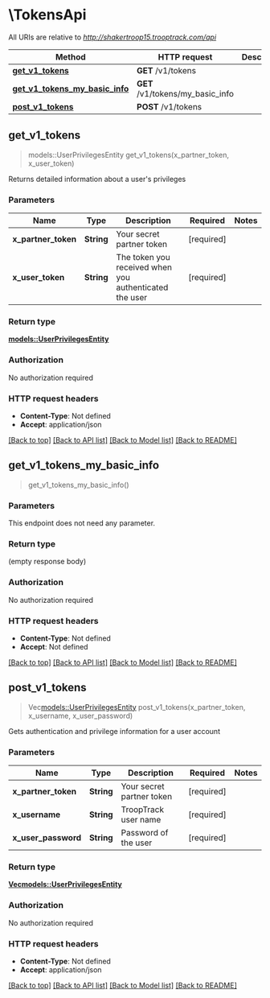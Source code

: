 # \TokensApi

All URIs are relative to *http://shakertroop15.trooptrack.com/api*

Method | HTTP request | Description
------------- | ------------- | -------------
[**get_v1_tokens**](TokensApi.md#get_v1_tokens) | **GET** /v1/tokens | 
[**get_v1_tokens_my_basic_info**](TokensApi.md#get_v1_tokens_my_basic_info) | **GET** /v1/tokens/my_basic_info | 
[**post_v1_tokens**](TokensApi.md#post_v1_tokens) | **POST** /v1/tokens | 



## get_v1_tokens

> models::UserPrivilegesEntity get_v1_tokens(x_partner_token, x_user_token)


Returns detailed information about a user's privileges

### Parameters


Name | Type | Description  | Required | Notes
------------- | ------------- | ------------- | ------------- | -------------
**x_partner_token** | **String** | Your secret partner token | [required] |
**x_user_token** | **String** | The token you received when you authenticated the user | [required] |

### Return type

[**models::UserPrivilegesEntity**](UserPrivilegesEntity.md)

### Authorization

No authorization required

### HTTP request headers

- **Content-Type**: Not defined
- **Accept**: application/json

[[Back to top]](#) [[Back to API list]](../README.md#documentation-for-api-endpoints) [[Back to Model list]](../README.md#documentation-for-models) [[Back to README]](../README.md)


## get_v1_tokens_my_basic_info

> get_v1_tokens_my_basic_info()


### Parameters

This endpoint does not need any parameter.

### Return type

 (empty response body)

### Authorization

No authorization required

### HTTP request headers

- **Content-Type**: Not defined
- **Accept**: Not defined

[[Back to top]](#) [[Back to API list]](../README.md#documentation-for-api-endpoints) [[Back to Model list]](../README.md#documentation-for-models) [[Back to README]](../README.md)


## post_v1_tokens

> Vec<models::UserPrivilegesEntity> post_v1_tokens(x_partner_token, x_username, x_user_password)


Gets authentication and privilege information for a user account

### Parameters


Name | Type | Description  | Required | Notes
------------- | ------------- | ------------- | ------------- | -------------
**x_partner_token** | **String** | Your secret partner token | [required] |
**x_username** | **String** | TroopTrack user name | [required] |
**x_user_password** | **String** | Password of the user | [required] |

### Return type

[**Vec<models::UserPrivilegesEntity>**](UserPrivilegesEntity.md)

### Authorization

No authorization required

### HTTP request headers

- **Content-Type**: Not defined
- **Accept**: application/json

[[Back to top]](#) [[Back to API list]](../README.md#documentation-for-api-endpoints) [[Back to Model list]](../README.md#documentation-for-models) [[Back to README]](../README.md)

